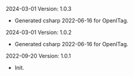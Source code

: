 2024-03-01 Version: 1.0.3
- Generated csharp 2022-06-16 for OpenITag.

2024-03-01 Version: 1.0.2
- Generated csharp 2022-06-16 for OpenITag.

2022-09-20 Version: 1.0.1
- Init.

